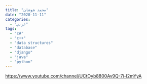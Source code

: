 ```yaml
---
title: "محمد شوشان"
date: "2020-11-11"
categories:
  - "عربي"
tags:
  - "c#"
  - "c++"
  - "data structures"
  - "database"
  - "django"
  - "java"
  - "python"
---
```


https://www.youtube.com/channel/UCtOyb8800Av9Q-7i-l2mYyA
